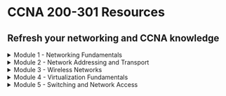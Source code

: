 # CCNA 200-301 Resources

## Refresh your networking and CCNA knowledge

<details><summary>Module 1 - Networking Fundamentals</summary>
<p>	

# Table of Contents <a name="INDEX"></a>

1. [The OSI Model](#OSI)
2. [Network Devices](#NET)
3. [Cisco Three-Tier Network Design Model](#THREE)
4. [Cisco Two-Tier Network Design Model](#TWO)
5. [Spine-Leaf Topology](#SPINE)
6. [WAN Topologies](#WAN)
7. [SOHO Topologies](#SOHO)
8. [On-Premises and Cloud Deployments](#ONPREM)
9. [Interfaces and Cabling](#INTS)
10. [Troubleshooting Interfaces and Cabling](#TROUBLE)
11. [Review Question and Answers](#REV1)

![](/images/network1.jpg)

## The OSI Model <a name="OSI"></a> ([Back to Index](#INDEX))

## Quick Summary

<ins>Layer 7 - The Application Layer</ins>

* Delivers appropriately formatted payloads to the correct instance of an application
* Includes protocols such as HTTP, SMTP and DNS
* Information is called __data__

<ins>Layer 6 - Presentation Layer</ins>

* Converts data into different formats
* Compression and encryption handled here
* Includes formats such as MP3, JPEG and GIF
* Information is called __data__

<ins>Layer 5 - Session Layer</ins>

* Establishes and maintains communications
* Includes protocols such as PAP and RPC
* Uses requests and responses
* Information is called __data__

<ins>Layer 4 - Transport Layer</ins>

* Applies flow control and error detection and sequencing
* Includes protocols such as TCP and UDP
* Information is called __segments__

<ins>Layer 3 - Network Layer</ins>

* Responsible for logical addressing and routing
* Includes devices such as routers and Layer 3 switches
* Includes protocols such as IPv4, IPv6, IPX, OSPF and EIGRP
* Information is called __packets__

<ins>Layer 2 - Data Link Layer</ins>

* Defines how devices communicate over a network
* Responsible for managing physical addressing and switching (MAC addresses)
* Includes devices such as switches and bridges
* Includes protocols such as Ethernet, Frame Relay, Token Ring, PPP and CDP
* Information is called __frames__

<ins>Layer 1 - Physical Layer</ins>

* Defines how bits are passed over a medium
* Can be passed electronically, mechanically, optically or by radio signals
* Media includes coaxial cable, twisted-pair copper cable and fiber-optic cable
* Includes the connectors used to connect the cables to the devices
* Devices include NICs, hubs and repeaters
* Forward bits to the next hop in the network
* Inlcudes protocols such as Ethernet, USB and ADSL
* Information is called __bits__

## Application Layer

The Application Layer determines whether adequate resources exist for communication. It manages communications between apps and then directs data to the correct program

This layer is also responsible for converting data into a format that is usable by apps and directing data to the proper app window. If multiple instances exist, the layer will ensure that data is delivered to the corect app instance

Protocols used by the Application Layer include:

Protocol | Description
------------ | -------------
HyperText Transfer Protocol (HTTP) | Transfer web pages over the internet
File Transfer Protocol (FTP) | Transfer files over a network
Trivial File Transfer Protocol (TFTP) | Transfer files over a network
Dynamic Host Configuration Protocol (DHCP) | Assign IP addressing information to clients
Domain Name System (DNS) | Translate host names to IPs
Simple Mail Transfer Protocol (SMTP) | Send email messages
Post Office Protocol (POP3) | Receive email messages
Telnet | Create terminal connection to remote devices
Secure Shell (SSH) | Create a secure remote terminal connection to networked device

## Presentation Layer

The Presentation Layer is responsible for converting and representing the payload in different formats - eg. data-based, character-based, image-based, audio-based, video-based and more

Compression and encryption are often handled by this layer

Some formats used by the Presentation Layer include:

* Graphics Interchange Format (GIF)
* Joint Photographic Experts Group (JPEG)
* Motion Picture Experts Group (MPEG)
* QuickTime

## Session Layer

The Session Layer is responsible for establishing, maintaining and terminating data communications between apps or devices

Sessions are made up of requests and responses. The Session Layer identifies the data as belonging to a particular session and ensures that the requests and responses are sent back and forth between the two parties

Protocols that operate at the Session Layer include:

Protocol | Description
------------ | -------------
Password Authentication Protocol (PAP) | Authentication protocol that uses a simple user and password pair
Remote Procedure Call (RPC) | Allows clients to initiate a process that is executed on a remote server

## Transport Layer

The Transport Layer is responsible for error-free delivery of information between devices. It is also repsonsible for flow control and sequencing. The information traversing the Transport Layer is called a __segment__

Protocols that operate at the Transport Layer include:

Protocol | Description
------------ | -------------
User Datagram Protocol (UDP) | Provides connectionless, unreliable data transfer between networked computers
Transmission Control Protocol (TCP) | Provides connection-oriented, reliable data transfer between networked computers

## Network Layer

The Network Layer is responsible for logical addressing and routing on a network. Logical addressing methods include those defined by IPv4 and IPv6. The information traversing the Network layer is called a __packet__

Examples of protocols that are used at this layer include:

Protocol | Description
------------ | -------------
IPv4 | Used to uniquely identify devices on a network
IPv6 | Used to uniquely identify devices on a network
Open Shortest Path First | Link State-Routing Protocol
Enhanced Interior Gateway Routing Protocol (EIGRP) | Cisco created hybrid routing protocol

## Data Link Layer

The Data Link layer defines how devices communicate over a network. It is responsible for managing physical addressing and switching on a network. Physical (MAC) addresses are handled here. Information traversing the Data Link layer is called a __frame__

Data Link layer devices include switches and bridges

Switching is handled at the Data Link layer because switches use physical addresses to forward packets to the correct port

Some portions of the 802.11 wireless standard function at the Data Link layer and some portions at the Physical Layer

Protocols that operate at the Data Link layer include:

* Ethernet
* Frame Relay
* Point-to-Point Protocol (PPP)
* Cisco Discovery Protocol (CDP)

## Physical Layer

The Physical Layer defines how bits are passed over a medium. They can be passed electronically, mechanically, optically or by radio signals

Media can include:

* Coaxial cable
* Twisted-pair copper cable
* Fiber-optic cable

Physical layer includes the connectors used to connect the cables to the devices that operate at this layer. This layer passes bits between the Data Link layer and physical devices on a network

Examples of devices that operate at this layer are:

* Network Interface Cards (NIC)
* Hubs
* Repeaters

The devices that operate at the Physical Layer receive and forward bits to other devices without making any path determination about the bits. The devices simply forward the bits to the next hop in the network

Protocols that operate at the Physical Layer include:

* Ethernet
* Universal Serial Bus (USB)
* Asynchronous Digital Subscriber Line (ADSL)

## Network Devices <a name="NET"></a> ([Back to Index](#INDEX))

## Hubs

Hubs are multiport physical repeaters that are used to connect end-user workstations. An incoming frame is rebroadcast out __all other ports__ except the port it came in on. They are inexpensive devices that do not create separate broadcast and collision domains

Hubs do not make any forwarding decisions based on MAC address or IP address

A collision domain is a network segment where collisions can occur when frames are sent among the devices on that network segment

If 4 computers are connected to a hub, all 4 share the same bandwidth. Each device can only use a portion of the total bandwidth. Collisions can occur when frames are sent simultaneously by multiple computers attached to the hub

Ethernet devices rely on __Carrier Sense Multiple Access with Collision Detection (CSMA/CD)__ to mitigate collisions

With CSMA/CD a transmitting device listens on the network segment before it attempts to send data. If no transmissions are there, it sends data and listens to determine whether a collision occured. If a collision is detected, each transmitting device waits a random period of time before attempting to retransmit

Collision detection can function only when the devices do not attempt to transmit and receive at the same time.

Hubs are restricted to half-duplex mode meaning they cannot transmit and receive at the same time

## Bridges

Bridges use the MAC address of data recipients to deliver frames. Bridges maintain a forwarding database in which the MAC addresses of the attached hosts are stored.

When a packet is received by a bridge, the sender's MAC address is recorded in the forwarding database. If the address is also stored in the forwarding database, the packet will be sent directly to the recipient. If the address is not in the database, the packet is broadcast out all ports excluding the port it arrived on

Each host receives the packet and uses the MAC address to determine if it is for them

When the intended recipient responds to the packet, the bridge sends the reply directly to the original sender.

Bridges can be used to increase the number of collision domains - each port on a bridge creates a separate collision domain. They do not create separate broadcast domains - all devices connected to a bridge will reside in the same broadcast domain

## Switches

Switches can be used to provide network connectivity to endpoint devices. They can operate at Layer 2 or Layer 3. Layer 2 switches function similiarly to bridges. Layer 3 switches add routing functionality

Switches use information in the __data packet__ headers to forward packets to the correct ports. This results in fewer collisions, improved traffic flow and faster performance

Switches break a large network into smaller networks. Switches perform __microsegmentation__ of collision domains - this creates a separate dedicated network segment for each port

Layer 2 switches use physical addresses known as MAC addresses. They are used to carry out their primary responsibility of switching frames. Switches store known MAC addresses in a special area of memory known as the __Content Addressable Memory (CAM)__ table. The CAM table associates MAC addresses with the physical interface through which those addresses can be reached

When a switch receives a frame, it adds the source MAC to the CAM table. The switch then checks the CAM table to see if the destination MAC address is listed. If it is, it directs the frame to the appropriate port. If not, it broadcasts the frame out all ports except the port it arrived on

If 4 computers are connected to a switch, each computer will reside in its own collision domain. All 4 computers can send data to the switch simultaneously

Because switches forward broadcasts, all devices connected to a Layer 2 switch will reside within a single broadcast domain. Layer 3 switches can use VLANs to separate the broadcast domains

## Routers

Routers are used to forward packets between computer networks. Routers create separate broadcast domains. Devices connected to a router reside in a separate broadcast domain. A broadcast that is sent on one network segment attached to the router will not be forwarded to any other network

Layer 3 switches share many features and capabilities with routers

Routers make path decisions based on logical addresses such as IP addresses. Routers store IP address information in a routing table. The routing table is stored in a special section of memory known as the __Ternary CAM (TCAM) table__. The TCAM table is used to provide wire speed access to data for queries. The TCAM table can provide a non-exact match for a particular query

Routers can implement multiple TCAM tables - commonly used to facilitate the implementation of access control list (ACL) rules, Quality of Service (QoS) rules, etc...

When a router receives a packet, it forwards the packet to the destination network based on information in a routing table. 

If a router receives a packet that is destined for a remote network that is not listed in the table and neither a static default router nor a gateway of last resort has been configured, the packet is dropped and an ICMP Unreachable Error is sent to the interface it was received on

## Servers

Many different types of network servers and various functions associated with them. Servers can either be a specific piece of hardware or a software program - typically set up to provide specific services to a group of other computers on a network

Servers provide a centralized way to control, manage and distribute a variety of technologies - simple data files, applications, security policies, network addresses

Some examples of services include:

Server | Description
------------ | -------------
File Servers | Can configure a file server to allow users to access shared files/folders, used as a central storage location
Domain Servers | Manages resources that are available on the domain, used to configure access and security policies for users
Print Servers | Provides access to a limited number of printers to many computer users rather than a local printer for each PC
DHCP Servers | Automatically provide IP addresses to client computers, clients can connect to the server and automatically get an IP
Web Servers | Allows customers to access your company website, typically contain content that is viewable in a browser
Proxy Servers | Intermediary between browser and internet. When computers connect to the internet, the computer first connects to the proxy server. The proxy performs one of the following actions - forwards traffic, blocks traffic, returns cached webpage

## Endpoints

Endpoints are also known as hosts. Individual computing devices that access the services available on the network - could be a PC, PDA, laptop, thin client or terminal

Endpoints act as the user interface at which the user can access the data or other devices available on a network

## Next-Generation Firewalls and IPS Devices

Firewalls are devices that filter packets inbound from untrusted networks. Typically a firewall filters packets without analysis

Cisco Adaptive Security Appliances (ASAs) are next-generation, multifunction appliances that can provide firewall, virtual private network (VPN), intrusion prevention, and content security services

An IPS is a device that detects and can automatically mitigate network intrusion attempts - can determine whether a given packet might be malicious and can take various actions

## WAPs

WAPs are devices that enable wireless clients to connect to a wireless LAN (WLAN) - using radio frequency (RF) communication

WAPs are available in single-band or dual-band form. WAPs that are designed for modern versions of the IEEE 802.11 standard are typically dual-band WAPs

One band operates at 2.4GHz frequency while the other operates at 5GHz frequency

## Controllers

Controllers manage other network devices - including Cisco DNA Controller and wireless LAN controllers (WLCs)

Cisco DNA is a software-centric network architecture that uses a combination of Application Programming Interfaces (APIs) and a graphical user interface (GUI) to simplify network operations

Cisco DNA Controller is the central component of a Cisco Software-Defined Access (SDA) network - Cisco SDA is a Cisco developed means of building local area networks (LANs) by using policies and automation

Whereas autonomous WLANs required that each AP handle both traffic and management functions, Cisco Unified Wireless Networks use WLCs to centralize security configurations among APs and to provide mobility services at both Layer 2 and Layer 3

WLCs provide user authentication, RF management, security and policy enforcement and QoS to lightweight APs (LAPs). A LAP requires a WLC to function

If WLC becomes unavailable, the LAP will reboot and drop all client association until the WLC becomes available or until another WLC is found on the network

A LAP communicates over Lightweight Access Point Protocol (LWAPP) to establish two tunnels to its associated WLC - one tunnel for data and one tunnel for control traffic. Traffic sent through data tunnel is not encrypted. Traffic sent through control tunnel is encrypted

## Cisco Three-Tier Network Design Model  <a name="THREE"></a> ([Back to Index](#INDEX))

## The Core Layer

The Core Layer provides the fastest switching path in the network. It is commonly referred to as the network backbone and is primarily associated with low latency and high reliability

## The Distribution Layer

The Distribution Layer provides router filtering and interVLAN routing. Management ACLs and IPS filtering is typically implemented at distribution layer. The Distribution layer also serves as an aggregration point for access layer network links

Because the Distribution layer is the intermediary between the Access layer and Core layer, it is an ideal place to enforce security policies and perform tasks that involved packet manipulation. Summarization and next-hope redundancy are performed at this layer

## The Access Layer

The Access layer provides Network Admission Control (NAC) - NAC is a Cisco feature that prevents hosts from accessing the network if they do not comply with organizational requirements

NAC Profiler automates NAC by automatically discovering and inventorying devices attached to the LAN

This layer serves as a media termination point for servers and endpoints. The Access layer is an ideal place to perform user authentication and port security

The Access layer typically consists of OSI Layer 2 switches only - when packets must be routed, it is first sent to a L3 device in the distribution layer. Some designs employ L3 switches in the access layer which moves the demarcation between L2 and L3 switching to the access layer

## Cisco Two-Tier Network Design Model <a name="TWO"></a> ([Back to Index](#INDEX))

This model is sometimes referred to as the Collapsed-Core Network Design Model. The functionality of the core layer is collapsed into the distribution layer. The functionality of the core layer is provided by the distribution layer and a distinct core layer does not exist

The Distribution layer infrastructure must be sufficient to meet the design requirements

## Spine-Leaf Topology <a name="SPINE"></a> ([Back to Index](#INDEX))

Spine-Leaf topologies are generally seen in data centers more than organizations. Spine-Leaf topologies are two-tier, partial-mesh network architectures

Every lower-tier leaf switch connects to every top-tier spine switch. Leafs and spines are not connected to one another

Spine switches connect to the network backbone. If link oversubscription occurs, a new spine switch can be added and connections to every leaf switch can be established. Leaf switches connect to nodes such as servers. When port capacity becomes a problem with addition of new servers, a new leaf can be added and connections to every spine switch can be established

Because spines have connections to every leaf, the scalability of the fabric is limited by the number of ports on the spine node and not by the number of ports on the leaf node

Redundant connections between a spine and leaf pair are unnecessary because the nature of the topology ensures that each leaf has multiple connections to the network fabric - each spine requires only a single connection to each leaf node

Spine and leaf nodes create a scalable network fabric that is optimized for east-west data transfer - typically traffic between an application server and its supporting data services (databases, file servers)

Spine-leaf enables nonlocal traffic to pass from any ingress leaf interface to any egress leaf interface through a single, dynamically selected spine node

Because every traffic flow must pass through no more than two network hops, throughput and latency become much more even and predictable

## WAN Topologies <a name="WAN"></a> ([Back to Index](#INDEX))

A WAN (Wide-Area Network) is a network that covers a large geographical area. A WAN is spread across multiple cities or countries for example the Internet

Geographically dispersed LANs are typically connected together by a WAN. WAN connectivity is generally supplied by a service provider. Customers can connect LANs by tunneling traffic securely over the WAN, often via a site-to-site VPN. ISPs routers and switches are invisible to the customer LAN

Older WAN technologies include T1 and T3 leased lines which provide point-to-point connectivity. Frame Relay and Asynchronous Transfer Mode (ATM) provide point-to-multipoint connectivity

Newer WAN technologies include Multiprotocol Label Switching (MPLS) and Metro Ethernet

## SOHO Topologies <a name="SOHO"></a> ([Back to Index](#INDEX))

SOHO stands for Small Office/Home Office which is a small LAN or WLAN with one or more computers.

LAN or WLAN is connected to a service provider network typically over satellite, Digital Subscriber Line (DSL), cable and fiber to the Internet. Satellite and DSL are older/slower technologies. Cable and fiber are faster technologies

## On-Premises and Cloud Deployment <a name="ONPREM"></a> ([Back to Index](#INDEX))

On-premise deployments involved purchasing, configuring and maintaining the deployment at the local level. The organization has full control over the network but it does increase the costs

Cloud deployments are owned/maintained by cloud hosting providers. The provider has control over both hardware and software. Some of the noted benefits are:

* It has a lower upfront cost
* No hiring or training is required

There are also downsides which include:

* Requires monthly usage fee
* Less likely to offer an organization more customization and control

Cloud deployments have decreased operational costs but can increase risks. When the internet service is interrupted, access to resources is also interrupted and confidential data might be stored on a third-party server

The National Institute of Standards and Technology (NIST) defines three service models:

1. Software as a Service (SaaS)
2. Platform as a Service (PaaS)
3. Infrastructure as a Service (IaaS)

### Software as a Service (SaaS)

SaaS enables a consumer to access applications that are running in cloud infrastructure - it does not enable the consumer to manage the cloud infrastructure or configure the provided apps

SaaS exposes the least amount of consumer's network to the cloud and the least likely to require changes to the consumer's network design. A company uses SaaS when it licenses a service provider's office suite and email service and delivers it to end users through a browser

SaaS providers use an Internet-enabled licensing function, a streaming service, or a web app to provide users with software that could otherwise be used locally

Web-based email clients are examples of Saas including:

* Microsoft Office 365
* Google Drive
* iCloud

### Platform as a Service (PaaS)

PaaS provides a consumer with a bit more freedom than SaaS - it enables the consumer to install and possibly configured provider-supported apps in the cloud infrastructure

Companies that use a provider's deployment tools or API to deploy specific cloud-based applications or services is using PaaS. An organization could use a third party's MySQL database and Apache services to build a cloud-based customer relationship management platform (CRM)

### Infrastructure as a Service (IaaS)

IaaS provides the greatest degree of freedom by enabling a consumer to provision processing, memory, storage, and network resources within the cloud infrastructure. It also enables a consumer to install OSs and applications but cloud infrastructure remains under the control of the service provider

Companies use IaaS when it hires a service provider to deliver cloud-based processing and storage that houses multiple physical or virtual hosts that can be configured in a variety of ways

Suppose a company wants to establish a web server farm by configuring multiple Linux Apache MySQL PHP (LAMP) servers. The company could save hardware costs by virtualizing the farm and using a provider's cloud service to deliver the physical infrastructure and bandwidth for the virtual farm

Control over the operating system, software and server configuration would remain the responsibility of the organization but control of the physical infrastructure and bandwidth would be the responsibility of the service provider

Another example of IaaS is using a third party's infrastructure to host corporate DNS and DHCP servers

## Interfaces and Cabling <a name="INTS"></a> ([Back to Index](#INDEX))

Cisco routers support a variety of physical interfaces. Cisco offers fixed-configuration routers and modular routers. Fixed-configuration routers have limited number of integrated interfaces and do not support additional interfaces - makes them suite for SOHO implementations. Modular routers generally come with a small number of integrated LAN interfaces but offer expansion slots

### Copper Cables

Copper wires are used to transmit data as electrical signals. Ethernet, Token Ring, Copper Distributed Data Interface (CDDI) networks all use copper cabling to transmit data

Most modern Ethernet networks use copper unshielded twisted-pair (UTP) cables. These cables are inexpensive, easy to install and support speeds of up to 1Gbps but should be no more than 100 meters in length. UTP cables are segregated into different category ratings

Minimum rating of Cat3 is required to achieve a data transmission of up to 10Mbps - also known as 10BaseT Ethernet

Minimum rating of Cat5 is required to achieve data of 100Mbps - known as Fast Ethernet or 10BaseTX Ethernet or 1Gbps which is known as Gigabit Ethernet or 1000BaseT Ethernet

Coaxial cables support longer segment runs than UTP cables but most modern networks no longer use coaxial cables

### Connecting UTP with RJ-45

UTP cables contain 4 pairs of colour-coded wires:

1. white/green and green
2. white/blue and blue
3. white/orange and orange
4. white/brown and brown

The 8 wires must be crimped into the 8 pins within an RJ-45 connector. The pins in the RJ-45 connector are arranged in order from left to right

In a typical Ethernet or Fast Ethernet cabling scheme, the wires that are connected to Pins 1 & 2 transmit data and the wires connected to Pins 3 & 6 receive data

Gigabit Ethernet transmits and receives data on all 4 pairs of wires

There are 2 different Telecommunications Industry Association (TIA) wire termination standards for an RJ-45 connector - T568A & T568B

The T568A standard is compatible with Integrated Services Digital Network (ISDN) cabling standards

The T568B standard is compatible with a standard established by AT&T

Wires used for transmit and receive in one standard are inverse in the other

The T568A Standard:

* uses the white/green and green wires for Pins 1 & 2
* uses the white/orange and orange wires for Pins 3 & 6

The T568B Standard:

* uses white/orange and orange wires for Pins 1 & 2
* uses white/green and green wires for Pins 3 & 6

The white/blue and blue and white/brown and brown wires are typically connected to the same pin regardless of standard

### Understanding Straight-Through and Crossover Cables

There are times when you should use T568A on one side and T568B on the other side. A crossover cable uses a different standard at each end - used to connect two workstations, two switches, two routers over the same cable or any of the same two devices

Dissimiliar Ethernet devices such as router and switch, switch and workstation must be connected with a straight-through Ethernet cable - uses the same pinout standard at each end

If two dissimiliar devices are connected with a straight-through, the transmit pair on one end is connected to the receive pair on the other. If two similiar devices are connected with a straight-through, the transmit pins on one end are connected to the transmit pins on the other which means no communication

Because Gigabit Ethernet uses all 8 wires of a UTP cable, the crossover pinout for a cable that is to be used over a Gigabit connection is slightly more complex than an inverse T568-standard

In addition to inverting the transmit/receive wires, the white/blue and blue wires on one end should be inverse to the white/brown and brown wires on the other end

### Serial Cables

Serial cables are also copper cables but are not commonly used anymore. Most service provider equipment has transitioned to Ethernet and fibre-optic cables

Cisco devices support five types of serial cables. Most commonly used serial cable is a 25-pin EIA/TIA-232 cable with a DB-25 conenctor at the end.

One end of a serial cable is the Data Communications Equipment (DCE) end and the other is the Data Terminal Equipment (DTE) end. The DCE end provides clocking to the DTE end - if clock rate is not configured on the DTE end, physical connectivity cannot be established

### Fibre-Optic Cables

Fibre-optic cables transmit data as pulses of light. These cables are not susceptible to radio frequency interference (RFI) or electromagnetic interference (EMI)

Implementing fibre-optic cables can be useful in buildings that contain sources of electrical or magnetic interferences. Fibre-optic cables are also useful for connecting buildings that are electrically compatible

Fibre-optic supports greater bandwidth and longer segment distances - commonly used for network backbones and high-speed data transfer. They can be used to create Fibre Distributed Data Interface (FDDI) LANs - 100Mbps dual-ring LANs

Cisco devices do not require fibre-optic cable connections to communicate with each other

Fibre-optic cost a lot more than copper UTP, shielded twisted-pair (STP) or coaxial cables

### Fibre-Optic Cable Types

There are two main types of Fibre-Optic cables:

1. Multimode Fibre (MMF)
2. Single-Mode Fibre (SMF)

<ins>__MultiMode Fibre__</ins>

MMF can use a 62.5 micron core and wavelength of 850 nanometers. They are typically used for distances less than 2km

When light is transmitted through a fibre-optic cable, light is only propogated by the fibre core at certain angles or modes. The light transmitted into the core of an MMF cable is typically in the 850-nm or 1300-nm frequency range

Because MMF has a relatively large core that permits many different angles of light, the signal becomes dispersed over great distances - this dispersion effectively limits the usable distance of MMF to 2km

MMF is typically used in campus designs that require at least 1Gbps of bandwidth and network runs that are less than 2km

<ins>__Single-Mode Fibre__</ins>

SMF typically uses a 9-micron core. Light transmitted into the core is typically in the 1310nm or 1350nm frequency range

Because SMF has a small core that permits very few angles of light, the signal does not become very dispersed over great distances - enables network runs of 80km or more

Typically used in campus designs that require at least 10Gbps of bandwidth and network runs that are greater than 2km

### Fibre-Optic Cable Connections

Older cables use ST and SC connectors. Older ST connector is round, spring-loaded connector. SC connector is square-shaped that snaps into its receptacle. SC is available in both single and duplex variables

Newer fibre-optic cables can also use LC or MT-RJ connectors

LC connectors are small form factor connectors that are available in both single and duplex varieties. They snap into their receptacle and are half the size of SC connectors

MT-RJ connectors look like miniature RJ-45 Ethernet copper connectors. They provide duplex interface in a single connector

### PoE

PoE provides in-line power for connected IP phones and WAPs over the same cable that varries voice and data traffic. PoE eases VoIP and WLAN implementations because you are not limited to installing devices next to existing power sources - as long as there is a network jack, the device can draw power from the network cable

A Cisco Catalyst switch can provide power to both Cisco and non-Cisco devices that support either IEEE 802.3af standard, the IEEE 802.3at standard or the Cisco prestandard method

For a Catalyst switch to succesfully provide power, both the switch and device must support the same PoE method. After a common PoE method is determined, CDP messages are sent between Catalyst switches and Cisco devices can further refine the amount of allocated power

802.3af standard divides power requirements into the following classes:

* Class 0: 0.44 - 12.94W
* Class 1: 0.44 - 3.83W
* Class 2: 3.84 - 6.49W
* Class 3: 6.49 - 12.95W

Class 0 is the default PoE level - devices classified as such will draw as much power as they need

The 802.3at PoE Plus standard adds a fourth class, Class 4, which is used for high-power PoE devices - class 4 provides 12.95W to 25.50W of power

Cisco Catalyst switches monitor and police PoE ports. If a device attempts to draw more power than a port is configured to provide, a syslog message is issued and port shutdown and enters the error-disabled state

## Troubleshooting Interfaces and Cabling <a name="TROUBLE"></a> ([Back to Index](#INDEX))

### Excessive Noise

Excessive Noise is a problem that can cause tranmissions errors. Noise errors are caused by a physical media problem. A damaged cable or wrong cable type could cause excessive noise errors to occur

Excessive noise errors are detectable by viewing output from the __show interfaces__ command - a high number of Cyclic Redundancy Check (CRC) errors along with a low number of collisions can indicate noise issues

NOTE: INSERT IMAGES

### Collisions

Too many collisions can cause network congestion due to packets being retransmitted as a result of the collisions

Malfunctioning NICs in hosts can cause jabber on the network which causes collisions. Too many devices on one network can also cause collisions and duplex mismatch errors between devices can cause collisions

Resolving collision errors may involve:

* Replacing NICs in client computers
* Creating additional network segments
* Reconfigurating duplex settings

Number of collisions that occur on an interface can be viewed using the __show interfaces__ command - high number of collisions could indicate transmission problems on the network

NOTE: INSERT IMAGES

### Late Collisions

A late collision is a collision that occurs after the 512th bit (64th byte) of a frame that has been transmitted. The amount of time it takes to sends the first 512 bits of a frame is dependent on the network technology:

* 51.2 microseconds to send 512 bits over a 10-Mbps Ethernet segment
* 5.12 microseconds to send 512 bits over a 100-Mbps Ethernet segment

Late collisions can occur as a result of:

* Duplex mismatch errors
* Network segment that extends farther than the cable length supports

Number of late collisions that occur on an interface can be viewed via __show interfaces__ command - show under the late collisions counter

NOTE: INSERT IMAGES

### Duplex Mismatch

Duplex mismatch errors can cause a number of problems:

* Intermittent connectivity
* Performance problems
* High number of collisions
* Late collisions

Duplex mismatch occurs when the ends of a network link are configured with different duplex settings - both ends need to be configured with the same duplex setting

One symptom of mismatch is the half-duplex side will report late collisions. The full duplex side will report runts, frame check sequences (FCS) and alignment errors

Duplex mismatches can sometimes be difficult to diagnose. If you suspect that a duplex mismatch error is causing network problems, use the __status__ parameter of the __show interfaces__ command - this verifies the duplex settings for all interfaces on a device

NOTE: INSERT IMAGES

The __a-__ indicates autonegotiation. Autonegotiation is a method of electrical signaling between interfaces to enable the automatic configuration of speed and duplex settings on an interface

If one side of the link is statically configured, the autonegotiation-enabled side will attempt to operate at the fastest speed supported - the speed field for autonegotiated port will display auto

Setting autonegotiation on only one side of a link can cause configuration problems on the link - it is not possible to statically configured the duplex settings of a port unless the port speed is statically configured first

### Speed Mismatch

Speed mismatch errors can prevent an interface from sending and receiving traffic. A speed mismatch occurs when one end of a network link is configured to use a different speed than the other end - the link between the two would not be able to be established and remain in a down state

You can explicitly configure the speed setting on an interface or autonegotiate it - you are allowed to have one end autonegotiate and one statically configured

In the case where one is static and one is autonegotiated, the autonegotiating port can identify the other port link's speed by the eletrical signal sent by the port

Prevent a speed mismatch from occuring by ensuring that at least one end of a link is configured to autonegotiate the speed settings

NOTE: INSERT IMAGES

### Understanding the OSI Model to Troubleshoot Networks

There are 3 main techniques for troubleshooting using the OSI Model:

1. Bottom Up 
2. Top Down
3. Divide and Conquer

### Bottom Up Troubleshooting Technique

The Bottom Up Technique starts at the Physical layer of the OSI model and works through each layer upward. Typically start troubleshooting by checking the cable is plugged in correctly then check and verify the network card, then IP address, etc...

### Top Dowm Troubleshooting Technique

The Top Down Technique starts at the Application layer of the OSI model and works through each layer downward. Typically start troubleshooting by examining or restarting the network apps

### Divide and Conquer Technique

The Divide and Conquer Technique starts at the Network layer and works either up or down the model depending on the outcome of different tests

NOTE: INSERT IMAGES

### Troubleshooting Physical Layer Connectivity

To troubleshoot the Physical layer, begin by verifying that physical connectivity exists between the router and ISP. There are several ways to verify physical connectivity:

* First, simply examine the cable
* Second, connect to the router and issue the __show interfaces__ command

When issued without parameters, the __show interfaces__ command displays information about each of the interfaces. An interface status of up indicates that the physical interface is working properly. An interface status of down indicates the presence of a Layer 1 issue

Examples of Layer 1 issues include:

* A faulty interface
* A broken cable
* An incorrect cable

You should use a crossover cable to connect the Ethernet interfaces of two similiar devices
You should use a straight through cable to connect two dissimiliar devices

If the interface is in the administrative down state, issue the __no shut__ command

The __show interfaces__ command provides stats that can help diagnose other Layer 1 problems. Many CRC errors on an interface could be indicative of a bad cable. A high number of input/output queue drops could indicate that the router hardware is unable to efficiently process the volume of traffic being sent to the router

Some Cisco configuration mistakes can create Physical layer problems. The DCE end of a serial connection provides clocking information to the DTE end. If the correct clock rate is not set on the DTE interface, physical connectivity cannot be established. You can use the __show controllers serial__ command to determine which end

Ethernet interfaces require that the duplex configuration matches on each end of the link - either full-duplex or half-duplex. Full Duplex means data is being sent from one pair of wires and received by using a different pair of wires which prevents collisions from occuring and enables both ends of a link to transmit and receive information simultaneously

Most modern devices automatically negotiate the duplex settings for Ethernet, FastEthernet and GigabitEthernet interfaces. Duplex mismatches can still occur if the duplex command is manually configured with different nodes on each end. If a high number of collisions are displayed in the output of the __show interfaces__ command, a duplex mismatch could be it

The speed of an interface is also automatically negotiated on modern devices - a Full Duplex Gig interface that is connected to a Full Duplex Fast interface will negotiate a speed of 100Mbps. If the speed command is issued on each side of the link and the speeds do not match, no link is established

A Fast interface that is manually configured to a speed of 100Mbps will not link with a Gig interface that is manually configured to a speed of 1000Mbps

Cisco recommends manually configuring speed and duplex settings on links to devices that are not likely to change or be moved. For most devices automatic negotiation of speed and duplex should be allowed to occur

### Troubleshooting Data Link Layer Connectivity

The __show interfaces__ command is also good for verifying the Data Link Layer components. A Layer 2 protocol is required to transmit information from one interface to another. Protocols that operate at the Data Link layer include:

* Ethernet
* PPP
* High-Level Data Link Control
* Frame Relay


The Line Protocol which is the Data Link layer protocol is in the up state. The Layer 2 protocol must match on each end of a link for connectivity to be established

An interface status of up combined with a line protocol status of down indicates the presence of a Layer 2 problem

Some examples of Data Link layer problems include:

* Mismatched encapsulation between linked serial interfaces
* Clocking errors
* Lack of keepalive messages

Verify the Layer 2 encapsulation method by examining the __show interfaces__ command. By default, a Cisco serial interface is configured to use HDLC encapsulation

The __show interfaces__ command is useful for verifying maximum transmission unit (MTU) configured on an interface. The MTU is the largest frame a device can transmit - sometimes also used to describe the largest packet that a router can forward

The default MTU for an Ethernet frame is 1500 bytes. Because an IP packet has a 20 byte header, the largest IP payload that can be carried in an Ethernet frame is 1480 bytes

If a frame exceeds the MTU of a link, the frame will be fragmented if possible or discarded if the DO-NOT-FRAGMENT bit is set

### Troubleshooting Network Layer Connectivity

Troubleshooting Layer 3 is the most involved task in troubleshooting router connectivity. Network Layer troubleshooting requires the verification of correct IPv4 and IPv6 network addressing - must understand IPv4 and VLSM and IPv6 addressing

Network Layer troubleshooting might involve the examination of routing tables and routing protocol configurations or default gateway configurations

## Review Questions <a name="REV1"></a> ([Back to Index](#INDEX))

<ins>Review Question 1</ins>

How do spines and leafs connect in a spine-leaf topology?

1. Each leaf must connect to every spine
2. Each leaf must connect to at least two spines
3. Each spine must connect to every other spine
4. Each leaf must connect to every other leaf

<details><summary>Review Question 1 Answer</summary>
<p>
	
The answer is __1__

Explanation:

In a spine-leaf topology, each leaf must connect to every spine. In addition, each spine must connect toe very leaf. A spine-leaf topology is a two-tier network architecture in which every lower-tier leaf switch connects to every top-tier spine switch. However, leafs and spines are not connected to each other

</p>
</details>

<ins>Review Question 2</ins>

Which of the following cloud computing service models provides the least management control to the consumer?

1. IaaS
2. PaaS
3. SaaS

<details><summary>Review Question 2 Answer</summary>
<p>
	
The answer is __3__

Explanation:

SaaS is the cloud computing service model that provides the least management control to the consumer. It enables a consumer to access applications that are running in the cloud infrastructure but does not enable the consumer to manage the cloud infrastructure or configure the provided applications
	
</p>
</details>

<ins>Review Question 3</ins>

An interface has a status of up combined with a line protocol status of down. At which of the following layers does the problem most likely exist?

1. at the Physical Layer
2. at the Data Link Layer
3. at the Network Layer
4. at the Transport Layer


<details><summary>Review Question 1 Answer</summary>
<p>
	
The answer is __2__

Explanation:

An interface status of up combined with a line protocol of down most likely indicates the presence of a L2 problem. Examples of L2 problems include mismatched, encapsulation between serial links, clocking errors, lack of keepalive messages. 
	
</p>
</details>

</p>
</details>

<details><summary>Module 2 - Network Addressing and Transport</summary>
<p>	

## NOTE: This module skips over some subnetting information as it is assumed you know it by now. If you need a refresher, please click [here](https://www.google.com)

# Table of Contents <a name="INDEX2"></a>

1. [Summary](#SUMMARY)
2. [Layer 2 Addressing](#L2ADD)
3. [Layer 3 Addressing](#L3ADD)
4. [Differences Between IPv4 and IPv6](#DIFF46)
5. [Differences Between IPv4 and IPv6 Headers](#DIFFHEADERS)
6. [IPv6 Address Composition](#IPV6COMP)
7. [IPv6 Prefixes](#IPV6PREFIX)
8. [IPv6 Address Types](#IPV6TYPES)
9. [Global Unicast Addresses and Route Aggregration](#GLOBUNI)
10. [EUI-64 Interface IDs](#EUI64ID)
11. [Stateful and Stateless Address Configuration](#STATEADD)
12. [Using IPv6 in an IPv4 World](#IPV4WORLD)
13. [Verifying Layer 3 Addressing](#VERL3)
14. [Layer 4 Addressing](#L4ADDRESSING)
15. [Review Questions](#REV2)

![](/images/network2.jpg)

## Summary <a name="SUMMARY"></a> ([Back to Index](#INDEX2))

Addresses are used to send messages between communicating devices at Layer 2, Layer 3 and Layer 4 of the OSI model. Communication on Ethernet networks use 48-bit MAC addresses at Layer 2. MAC addresses are assigned by manufacturer and cannot typically be changed.

IPv4 and IPv6 are predominantly used on Ethernet networks at Layer 3. IPv4 addresses have 32 bits and IPv6 addresses have 128 bits

UDP and TCP port numbers are used to determine services at Layer 4. UDP is a connectionless protocol while TCP is a connection-oriented protocol

## Layer 2 Addressing <a name="L2ADD"></a> ([Back to Index](#INDEX2))

Layer 2 addresses are created and assigned to devices when the device is manufactured. They have a combination of a manufacturing code assigned by the IEEE and a unique code to each unit.

The addresses are encoded in the hardware of each device commonly referred to as Burned In Addresses (BIA) and cannot be changed. Many devices allow the user to configure an alternate address in addition to the BIA. The Layer 2 address is part of each physical device

### Ethernet Overview

When two devices send data simultaneously, a collision occur - both devices wait a random amount of time before attempting to resend,  When many devices are connected to one or more hubs to form a large collision domain, collisions are more likely to occur. Switches divide collision domains so collisions are less likely to occur

Full-duplex Ethernet networks do not use any method to control media access - devices configured for full-duplex operation can simultaneously send and receive data. Because Full-duplex devices can send data as soon as they are ready, CSMA/CD is not required

Switches are capable of full or half duplex operations while hubs can only operate in half duplex mode

### Ethernet Frames

An Ethernet Frame typically consists of seven fields in the following order:

1. A 7-byte preamble field
2. A 1-byte start-of-frame (SOF) field
3. A 6-byte destination address field
4. A 6-byte source address field
5. A 2-byte type field
6. A data field in the range from 46 through 1500 bytes
7. A 4-byte Frame Check Sequence (FCS) field

The first 5 fields are known as the __Ethernet Header__

* The __Preamble__ field is used to notify receiving hosts that a frame is being sent
* The __SOF__ field is used for synchronization with other hosts on the LAN
* The __Destination Address__ field contains the MAC address of the host which the data is intended for
* The __Source Address__ field contains the MAC address of the host sending the data

The major difference between an Ethernet header and an 802.3 header is the 2-byte field that ends each header. An Ethernet header contains a 2-byte length field that stores the number of bytes that are contained in the frame's data field. An 802.3 header uses a type field to indicate the protocol that is intended to receive the frame's data after processing

In both Ethernet and 802.3 frame formats, a __payload__ field of a size in the range from 46 to 1500 bytes follow the header. An 802.3 frame stores both an 802.2 header and its payload in that field. An Ethernet frame contains only the payload in the equivalent field

Both 802.3 and Ethernet frames end with an FCS field. The FCS field is a 4-byte cyclic redundancy check (CRC) that is intended to enable a frame's receiver to determine whether the frame has been corrupted in transit - the FCS is calculated based on the value of every other field in the frame

### MAC Addresses

MAC addresses are written in hexadecimal format. A MAC address is composed of six 8-bit octets or bytes for a total of 48 bits of data in the entire address.

The most significant bytes are at the beginning and are transmitted first. Bytes decrease in significance as you move through the address to the least significant octet at the end.

The first three octets represent the Organizationally Unique Identifier (OUI) which is assigned by the IEEE to identify the manufacturer. The last three octets represent the unique NIC-specific identifier assigned to the device

The significance of each octet follows the same rule of the overall address - most significant bit on the left, least significant bit on the right. When transmitted, a bit differs from a byte in that the least significant bit of a byte is transmitted first

The two least significant bits of the most significant byte of a MAC address are used as indicator flags. The least significant bit of the most significant byte is where a MAC address is designated as __unicast__ or __multicast__ - 0 means unicast and 1 means multicast

The second least significant bit is used to designate whether the MAC address is globally administered by IEEE and carries an OUI or is locally administered - O means OUI and 1 means Locally Administered

## Layer 3 Addressing <a name="L3ADD"></a> ([Back to Index](#INDEX2))

Layer 3 addresses are assigned to devices that use IP to exchange data on a network. IP is a route protocol

Routed protocols define the way information is packaged and sent from one network to another. They do not determine the path from source to destination - that is handled by routing protocols. Routed protocols simply address the packet of information and allow the routing protocols to determine the path

The purpose of Layer 3 addresses is to pinpoint the location of a device in the network. Layer 3 addresses assigned by network administrators to a particular device. Addresses can be reused when a device is upgraded or removed

There are two categories of IP addresses:

* Public
* Private

Public IPs are globally unique addresses that are assigned by IANA to large companies and ISPs. Private IPs are locally unique addresses that are not routable over public networks but are used in internal networks

### IPv4 Overview

IPv4 supports:

* Unicast
* Multicast
* Broadcast

A basic IPv4 header without options is 20 octets - 20 bytes or 160 bits. The header contains the following:

* Version - 4 bit field specifying IP version (v6 or v4)
* IP Header Length (IHL) - 4 bit field specifying number of 32-bit sections (words) in the header
* Type of Service - 9 bit field indicating the importance of a packet by specifying the quality of service desired
* Total Length - 16 bit field indicating number of bytes/octets in entire IP packet
* Identification - 16 bit field identifying the current packet and used to reassemble packet fragments
* Flags - 3 bit field used to control fragmentation
* Fragment Offset - 13 bit field indicating the position of data in a fragmented paccket so reassembled correctly
* Time To Live (TTL) - 8 bit field acting as countdown timer and discarded when it reaches zero
* Protocol - 8 bit field specifying upper-layer protocol that should process the packet after IP processing
* Header Checksum - 16 bit field used to verify the integrity of the IP header
* Source Address - 32 bit field specifying source IP
* Destination Address - 32 bit field specifying destination IP
* Options - variable length field that specifies other assorted IP options such as security and source routing parameters

Data is part of the IP packet but not part of the header

Because an IP is a 32 bit number, the range of possible values is limited to 2^32 unique addresses - some IP ranges are set aside for specific purposes

<ins>Loopback Addresses</ins>

All addresses in the 127.0.0.0/8 network are reserved for testing purposes

<ins>Private IP Addresses</ins>

10.0.0.0/8, 172.16.0.0/12 and 192.168.0.0/16 are not routable across the Internet but NAT can be used to translate private IPs to public IPs

<ins>Automatic Private IP Addresses (APIPA)</ins>

169.254.0.0/16 addresses are __link-local__ private addresses randomly generated when client cannot obtain IP via DHCP

<ins>Multicast Addresses</ins>

224.0.0.0/4 addresses are used to send a single stream of data to multiple devices
224.0.0.1 multicast address is the all hosts address (sends multicast to all hosts on a subnet)

<ins>Global Broadcast Address</ins>

255.255.255.255 is used to send data to every computer on a network or subnet

### Classful Networks

Classes A, B and C are available for commercial use
Class D addresses are used for multicast traffic
Class E addresses are reserved for experimental purposes only

IP addresses consist of two parts:

* Network portion
* Host portion

1. Class A - start with 0, first octet ranges from 1 through 127
2. Class B - start with 10, first octet ranges from 128 through 191
3. Class C - start with 110, first octet ranges from 192 through 223
4. Class D - start with 1110, first octet ranges from 224 through 239
5. Class E - start with 1111, first octet ranges from 240 through 255

The following are valid IP addresses in each of the classes available for commercial use as defined by RFC 1918:

* Class A 10.0.0.0 through 10.255.255.255
* Class B 172.16.0.0 through 172.31.255.255
* Class C 192.168.0.0 through 192.168.255.255

### Subnetting

Subnetting is a technique used to divide a network into smaller subnets. All devices on a network that belong to a given subnet have a common number in the network portion and a unique host.

The following list displays the most commonly used subnet mask conversions

* /8 = 255.0.0.0
* /16 = 255.255.0.0
* /17 = 255.255.128.0
* /18 = 255.255.192.0
* /19 = 255.255.224.0
* /20 = 255.255.240.0
* /21 = 255.255.248.0
* /22 = 255.255.252.0
* /23 = 255.255.254.0
* /24 = 255.255.255.0
* /25 = 255.255.255.128
* /26 = 255.255.255.192
* /27 = 255.255.255.224
* /28 = 255.255.255.240
* /29 = 255.255.255.248
* /30 = 255.255.255.252

Subnetting and route summarization can work together so that a network can efficiently use registered IP addresses and so that the routers are able to minimize routing table information and routing update traffic

Route summarization enables a router to advertise multiple contiguous subnets as a single larger subnet. Summarization combines several smaller subnets into one large subnet

Route summarization is most efficient when subnets can be summarized within a single subnet boundary and are contiguous - all of the subnets are consecutive

For example, if a router is connected to:

* 123.45.67.64/30
* 123.45.67.68/30
* 123.45.67.72/30
* 123.45.67.76/30

This can be summarized as a contiguous network and advertised as the 123.45.67.64/28 subnet

### Automatic IP Address Configuration

IPv4 addresses and subnet masks can be:

* Manually configured
* Automatically assigned by a DHCP server
* Automatically assigned to a host by itself

Very small networks can be easily managed by an administrator who manually allocates IP addresses to devices as needed but DHCP configuration makes more sense for networks in which manual assignment could produce significant admin overhead

## Differences Between IPv4 and IPv6 <a name="DIFF46"></a> ([Back to Index](#INDEX2))

IPv6 offers several improvements over IPv4:

* Simplified header
* Native IP Security protocol support 
* Improved route aggregration

IPv6 offers all of the following features:

* Uses a 128 bit address space (more unique addresses for future expansion)
* Automatically configures addresses usign ICMPv6 or DHCPv6
* Does not require NAT and PAT in order to converse addresses
* Native implements IPSec
* Relies on Transport layer protocols instead of header checksums for data integrity
* More efficient route aggregration by using multiple prefixes

## Differences Between IPv4 and IPv6 Headers <a name="DIFFHEADERS"></a> ([Back to Index](#INDEX2))

An IPv4 header contains the following fields:

* Version - 4 bit field specifying IP version (v6 or v4)
* IP Header Length (IHL) - 4 bit field specifying number of 32-bit sections (words) in the header
* Type of Service - 9 bit field indicating the importance of a packet by specifying the quality of service desired
* Total Length - 16 bit field indicating number of bytes/octets in entire IP packet
* Identification - 16 bit field identifying the current packet and used to reassemble packet fragments
* Flags - 3 bit field used to control fragmentation
* Fragment Offset - 13 bit field indicating the position of data in a fragmented paccket so reassembled correctly
* Time To Live (TTL) - 8 bit field acting as countdown timer and discarded when it reaches zero
* Protocol - 8 bit field specifying upper-layer protocol that should process the packet after IP processing
* Header Checksum - 16 bit field used to verify the integrity of the IP header
* Source Address - 32 bit field specifying source IP
* Destination Address - 32 bit field specifying destination IP
* Options - variable length field that specifies other assorted IP options such as security and source routing parameters

An IPv6 header exists in two forms:

* Main Header (similiar to IPv4 header)
* Extensions Header

The IPv6 Main Header contains the following fields:

* Version - same name and function as IPv4 header field
* Traffic Class - functions the same as the IPv4 Type of Service field
* Flow Label - new IPv6 Main Header field used to label packets for special handling
* Payload Length - functions the same as the IPv4 Total Length field
* Next Header - functions the same as the IPv4 Protocol field
* Hop Limit - functions the same as the IPv4 TTL field
* Source Address - same as IPv4 header
* Destination Address - same as IPv4 header

## IPv6 Address Composition <a name="IPV6COMP"></a> ([Back to Index](#INDEX2))

IPv6 address consists of 32 hexadecimal characters representing a 128 bit binary value. IPv6 addresses can be separated into eight 4 character quartets separated by colons

Each hexadecimal character in a quartet represents a 4 bit binary value and each quartet in an IPv6 address could be expressed as 16 binary digits

### Abbreviating IPv6 Addresses

You can omit the leading zeroes in each quartet of an IPv6 address. For example:

	The address 0001:0003:0003:0040:0050:0066:0777:0ABC can become 1:2:3:40:50:66:777:ABC

However, you cannot remove trailing zeroees as that would change the value of the quartet

You can also abbreviate IPv6 addresses by representing either a single quartet or consecutive quartets of all zeroes as a double colon. For example:

	The address 1234:5678:0000:0000:0000:0000:0000:9ABC can become 1234:5678::9ABC

You can only use the double colon abbreviation once in an IPv6 address -if multiple sets of zeroes are present the longest set should be replaced

## IPv6 Prefixes <a name="IPV6PREFIX"></a> ([Back to Index](#INDEX2))

IPv6 addresses consist of two distinct segments:

* Prefix
* Interface ID

The Prefix is the __network portion__ of the address
The Interface ID is the  __host portion__ of the address

Because IPv6 is large, some IPv6 prefixes can contain multiple subprefixes which are similiar to IPv4 subnets - subprefixes can make route aggregration simpler

Route Aggregration is the process of grouping routes with common addresses together under a single prefix to minimize the size of a routing table and increase router efficiency

## IPv6 Address Types <a name="IPV6TYPES"></a> ([Back to Index](#INDEX2))

IPv4 uses three types of address:

* Unicast
* Multicast
* Broadcast

IPv6 also uses unicast and multicast and work similiar but IPv6 does not use broadcast addresses

IPv6 uses __Anycast__ addresses which are not available in IPv4. Functions that were performed by broadcast in IPv4 are performed by multicast and anycast in IPv6

Multicast addresses in IPv6 work similiarly to IPv4 - they are used to send packets to multiple devices that are configured with that multicast address

The following table shows common IPv4 multicast addresses and their respective IPv6 multicast addresses:

Multicast Address | IPv4 | IPv6
------------ | ------------- | -------------
All Hosts | 224.0.0.1 | FF02:0:0:0:0:0:0:1
All Routers | 224.0.0.2 | FF02:0:0:0:0:0:0:2
All OSPF Routers | 224.0.0.5 | FF02:0:0:0:0:0:0:5
All OSPF DRs | 224.0.0.6 | FF02:0:0:0:0:0:0:5
All RIP Routers (except RIPv1) | 224.0.0.9 | FF02:0:0:0:0:0:0:9
All EIGRP Routers | 224.0.0.10 | FF02:0:0:0:0:0:0:A

Anycast addresses are used to send packets to the closest device that is configured with the anycast address. The closest device is selected by the routing protocol used by the router and is ideal for load balancing

A single interface can be configured with multiple unicast, multicast and anycast addresses. Each type of address uses a distinct type of prefix:

Address Type | Address or Prefix
------------ | -------------
Global Unicast | 2000::/3 (starts with 2 or 3)
Unique Local Unicast | FC00::/7 (starts with FC or FD)
Link-Local Unicast | FE80::/10 (starts with FE8, FE9, FEA or FEB)
Multicast | FF00::/8 (starts with FF)
Reserved | Various prefixes
Unspecified Address | ::
Loopback Address | ::1

There are three types of IPv6 Unicast Addresses:

* Global Unicast
* Unique Local Unicast
* Link-Local Unicast

<ins>Global Unicast</ins>

IPv6 global unicast addresses are __globally routable__. They are assigned by ICANN to the RIRs which distributed the addresses to ISPs. The ISPs then distribute the address ranges to organizations. IPv6 global unicast addresses always begin with 2 or 3

<ins>Unique Local Unicast</ins>

IPv6 unique local addresses are assigned by a local administrator and must be __unique__ only within an organization. These addresses always begin with FC or FD and required a randomly generated prefix to ensure that they are unique. These addresses are not aggregrable and cannot be summarized

<ins>Link-Local Unicast</ins>

IPv6 link-local unicast addresses are used for communication over a single link. Routers do not forward traffic sent to a link-local address; they stay on the local link. These addresses are often used for neighbour discovery and typically begin with FE8 although could begin with FE9, FEA or FEB

On Cisco devices, link-local addresses can be manually assigned by using FE8, FE9, FEA or FEB. Link-local addresses that are automatically generated by using EUI-64 always begin with FE8

<ins>Multicast</ins>

IPv6 multicast addresses are similiar to IPv4 multicast addresses and always begin with __FF__

<ins>Anycast</ins>

IPv6 anycast addresses use the same address space as IPv6 global unicast addresses. An anycast address will look the same as a global unicast address

There are two special IPv6 address:

* Unspecified Address
* Loopback Address

<ins>Unspecified Address</ins>

The Unspecified Address is 0:0:0:0:0:0:0:0 and is typically written as __::__. This address is used by a device when requesting an IPv6 address from DHCPv6 server

<ins>Loopback Address</ins>

The Loopback Address is 0:0:0:0:0:0:0:1 and is typically written as __::1__. This address is similiar to IPv4 127.0.0.1 and used for testing purposes 

## Global Unicast Addresses and Route Aggregration <a name="GLOBUNI"></a> ([Back to Index](#INDEX2))

Global unicast addresses are used to send packets to and from a single interface across globally routable networks. There are five components of a global unicast address and each component represents a separate tier of ownership of the IPv6 address space

The five components are:

* The Registry Prefix - 32 bit prefix assigned to a specific RIR by the ICANN. RIRs manage the allocation of blocks of IPv6 addresses to ISPs in specific geographical regions. This prefix is located at the top of the hierarchy

* The ISP Prefix - 9 bit prefix that is assigned to an ISP by an RIR. ISPs manage the allocation of blocks of IPv6 addresses from their ISP prefix range to their customers. This prefix is second in the hierarchy

* The Site Prefix - 16 bit prefix assigned to an organization by an ISP. A site admin can subnet it. This prefix is third in the hierarchy

* The Subnet Prefix - 16 bit prefix that represents a specific subnet of IPv6 addresses within the organization address range. This prefix is fourth in the hierarchy

* The Interface ID - represents the destination host that uses the remaining 64 bits. This prefix is the final tier of the hierarchy

Route Aggregration reduces the number of routes that must be advertised to a network - combines smaller networks into a large subnet

Aggregrate routes get larger as you move up the global unicast address hierarchy. The hierarchy enables routers to maintain smaller routing tables - they only need to know the range allocated to the RIR, ISP or organization

* The __subnet prefix__ is an aggregrate route to the interface IDs within the subnet
* The __site prefix__ is an aggregrate route to the subnets that are within the site
* The __ISP prefix__ is an aggregrate route to the blocks of addresses that an ISP has distributed to orgs
* The __registry prefix__ is an aggregrate route to the networks that an RIR has distributed to ISPs

## EUI-64 Interface IDs <a name="EUI64ID"></a> ([Back to Index](#INDEX2))

Each IPv6 host on a network must have a unique address to it. Hosts can use the MAC address assigned to them during manufacturing as part of the Interface ID portion of the address - known as the EUI-64 Interface ID

The EUI-64 Interface ID is added to the IPv6 prefix to create a full IPv6 address. An interface ID in EUI-64 format is created by taking the OUI of the MAC address, appending the hex bynber FFFE and then appending the serial identifier

The seventh binary bit is then set to 0 if the IPv6 address is locally unique or set to 1 if the IPv6 is globally unique - this might change the value of the second hex character which consists of the 4,5,6,7 bits

The MAC address 00:13:03:28:C7:A4 can be separated into:

* OUI of 00:13:02
* Serial ID of 38:C7:A4

To create an EUI-64 Interface ID, insert FFFE between the OUI and serial ID. Segregrating the 16 characters into four IPv6 quartets results in the ID 0013:02FF:FE38:C7A4

The second hex character is 0 - written as 0000 in binary

The seventh bit is set to 0, so the address would be a locally unique EUI-64 Interface ID

To make the EUI-64 Interface ID globally unique, you must convert the seventh bit to a 1, thereby changing the binary value to 0010 which equals 2 in hexadecimal - the globally unique EUI-64 Interface ID would be 0213:02FF:FE38:C7A4

## Stateful and Stateless Address Configuration <a name="STATEADD"></a> ([Back to Index](#INDEX2))

Dynamic address configuration of IPv6 devices can be performed by using one of two methods:

* Stateful
* Stateless

Stateful configuration requires a DHCPv6 server. Stateless configuration allows the client to generate its own address by using IPv6 network prefix and EUI-64 interface ID

<ins>Stateful Configuration</ins>

Using DHCPv6 works similiary to DHCPv4. DHCPv6 uses multicast messages instead of broadcast messages.

An interface that requires an IPv6 address will start out with the unspecified address (__::__). The client will send router solicitation messages by using Neighbour Discovery Protocol (NDP) to discover neighbour routers. Routers will reply with a router advertisement that lets the client known whether DHCPv6 servers are available.

If DHCPv6 servers are available or if the client does not receive any router advertisements, the client will send multicast packets to FF02::1:2 (all DHCP agents address). The DHCPv6 server will configure the client with IPv6 address information such as the client's leased IPv6 address, the IPv6 network prefix, the IPv6 address of the default router, the domain name, and IPv6 address of one or more DNS servers

<ins>Stateless Configuration</ins>

Assigns an IPv6 address to an interface without the need for a DHCPv6 server. A client will send router solicitation messages to discover a router and routers will reply with router advertisements. If router advertisements state that no DHCPv6 server is available, the router advertisements will include thhe IPv6 prefix used on the network as well as the IPv6 address of the default router

The client will combine the IPv6 prefix with the EUI-64 interface ID to create a unique IPv6 adress

Although a DHCP server is not required for stateless configuration, a DHCPv6 server is required in order to configure a client with the domain name and IPv6 addresses of DNS servers - this info is not provided with router advertisements

## Using IPv6 in an IPv4 World <a name="IPV4WORLD"></a> ([Back to Index](#INDEX2))

It is important to be able to migrate to IPv6 while maintaining the ability to send data over the existing IPv4 infrastructure

Several mechanisms exist that provide interoperability between IPv4 and IPv6:

* Dual Stack
* Network Address Translation-Protocol Translation (NAT-PT)
* Tunneling

<ins>Dual Stack</ins>

Dual Stack enables a host or router to communicate over both IPv4 and IPv6. Dual Stack devices are configured with an IPv4 and IPv6 address. The version of IP that is used is determined by the destination address of that packet

<ins>Network Address Translation-Protocol Translation</ins>

NAT-PT is used to enable communication between IPv6-only hosts and IPv4-only hosts. It translates IPv6 packets to IPv4 packets and vice versa

Because NAT-PT relies on address translation, a NAT-PT router must manage address mappings so that the router can correctly translate IPv4 and IPv6 addresses - address mappings can be created statically or dynamically

<ins>Tunneling</ins>

Tunneling is used to pass IPv6 traffic over an IPv4-only network. There are several methods for tunneling IPv6 traffic over IPv4 or vice versa:

* 6to4
* 4to6
* Intra-Site Automatic Tunneling Addressing Protocol (ISATAP)
* Teredo

To pass IPv6 traffic over a network that supports only IPv4, 6to4 tunneling is often used. 6to4 tunneling __encapsulates__ an IPv6 packet inside an IPv4 header. Each IPv6 network border router that acts as a tunnel endpoint must be configured with both IPv4 and IPv6 stack

Routers on the IPv4 only network recognize only the IPv4 header information - IPv6 packet is simply carried as the data payload of the IPv4 packet. Automatic 6to4 tunneling establishes point-to-multipoint links to remote IPv6 networks over a shared IPv4 network. Manually configured tunnels are typically point-to-point

4to6 tunneling method is the reverse of the 6to4 tunneling method. Routers on the IPv6 only network recognize only the IPv6 header information. IPv4 packets must be encapsulated inside an IPv6 header so they can pass over the IPv6-only network

ISATAP tunneling works similiarly to 6to4 tunneling but does not support IPv4 NAT on the tunnel endpoints

Teredo tunneling creates the tunneling endpoints on dual-stack hosts instead of on the routers. The host itself will create the IPv6 packet and encapsulate it inside an IPv4 packet

## Verifying Layer 3 Addressing <a name="VERL3"></a> ([Back to Index](#INDEX2))

<ins>Windows 10 Verification</ins>

To determine IP addressing information on a computer running Windows 10 by using the GUI, use the following steps:

1. Go to Settings
2. Select Network & Internet
3. On the left-hand pane, select Wi-Fi or Ethernet
4. Scroll down to Properties

To achieve the same using the CLI, simply type __ipconfig__ into the Command Prompt

<ins>Linux Verification</ins>

The GUI for each Linux disto can differ. You can usually find IP addressing information on the Network tab in the Settings menu

You can determine IP addressing information on a computer running Linux by issuing any of the following commands:

* hostname -I
* ip addr
* ifconfig

<ins>MacOS Verification</ins>

To determine IP addressing information on a computer running MacOS by using GUI, use the following steps:

1. From the Apple menu, pull down System Preferences
2. Click on the Network preference pane
3. Select the interface on the left

To achieve the same using the CLI, enter any of the following commands in the CLI:

* ifconfig | grep inet
* ipconfig getifaddr en0 (usually for Ethernet)
* ipconfig getifaddr en1 (usually for Wi-Fi)

## Layer 4 Addressing <a name="L4ADDRESSING"></a> ([Back to Index](#INDEX2))

Packet addressing at Layer 4 focuses on port numbers - they are assigned by IANA

A port is the communication channel used by computers on networks to move data from one computer to another. Well-known port numbers are assigned to enable unknown clients to communicate with one another

The IANA has designated three ranges of port numbers:

* Well known port numbers from 0 to 1023
* Registered port numbers from 1024 to 49151
* Dynamic and/or private ports from 49152 to 65535

A packet's IP address may be appended with a port number and the combined address creates what is called the __socket address__

On the Transport Layer, data is directed to its corresponding application process on a computer as indicated by the port number. The socket address is extracted by the OS, and the headers are removed before the data packets are delivered to the appropriate application

<ins>UDP</ins>

The User Datagram Protocol (UDP) is a Transport layer protocol that is used for unreliable, connectionless datagram transfer. UDP does not establish a communication session before sending data

UDP is considered unreliable because it does not provide error correction or flow control and because a computer does not send an ACK that the data was received

Because there is no sequencing information contained in the UDP ehader, datagrams can arrive out of sequence. It is the responsibility of the application receiving the datagrams to either rearrange them or discard them without notice

The following fields are contained in a UDP header:

* Source Port - 16 bit field that indicates the upper-layer service used on the source device
* Destination Port - 16 bit field that indicates the upper-layer service that will use the data on the destination device
* Length - 16 bit field that specifies the length of the UDP segment
* Checksum - 16 bit field that is used to verify the integrity of the UDP segment to ensure that it was not modified or corrupted in transit

Examples of Application Layer Protocols that rely on UDP for transport include the following:

* DHCP - used to assign IP addressing information to clients and uses UDP ports 67/68
* SNMP - used to monitor and manage network devices and uses UDP ports 161/162
* TFTP - used to transfer files over a network and uses UDP port 69
* NTP - used to synchronize system clock settings and uses UDP port 123
* RADIUS - used in Authentication, Authorization and Accounting and uses UDP ports 1812/1813

<ins>TCP</ins>

The Transmission Control Protocol (TCP) is used for reliable, connection-oriented transfer of data between networked computers. When a computer wants to communicate over TCP, a three-way handshake is performed between source and destination computers

TCP is considered reliable because it offers features such as:

* Error Detection and Correction
* Flow Control
* Sequencing
* Acknowledgements

Data sent by TCP is ordered and checked for errors and any lost packets are retransmitted

The fields that provide the reliability feature can be seen in the TCP header. A TCP header is much longer than a UDP header

The following fields are contained in a TCP header:

* Source Port - 16 bit field that indicates the upper-layer service used on the source device
* Destination Port - 16 bit field that indicates the upper-layer service that will use the data on the destination device
* Sequence Number - 32 bit field that specifies the number given to the first byte of data in the segment and used to reassemble segments
* Acknowledgement Number - 32 bit field that specifies the sequence number of the next byte of data that the sender expects to receive
* Data Offset - 4 bit field that indicates the number of 32 bit sections (words) in the TCP header
* Reserved - 6 bit field that is reserved for future use and should currently be set to zero
* Flags - 6 bit field that is used to activate control flags such as SYN and ACK for establishing connections and FIN for terminating
* Window - 16 bit field that specifies the size of the sender's receive window, which is used to buffer incoming data
* Checksum - 16 bit field that is used to verify the integrity of the TCP segment to ensure that it was NOT modified/corrupted
* Urgent Pointer - 16 bit field indicates the first urgent data byte in the segment
* Options - variable-length field that specifies other assorted TCP options; zeroes are appended to pad the end of the options field so the header ends and data begins on a 32 bit boundary

Examples of Application Layer Protocols that rely on TCP for transport include the following:

* FTP - used to transfer files over a network and use TCP ports 20/21
* HTTP - used to transfer web pages over the internet and uses TCP port 80
* SMTP - used to send email messages and uses TCP port 25
* POP3 - used to receive email messages and uses TCP port 110
* Telnet - used for device management and uses TCP port 23
## Review Questions <a name="REV2"></a> ([Back to Index](#INDEX2))

<ins>Review Question 1</ins>

Which of the following is the OUI in the MAC address 22:44:66:88:AA:CC?

1. 22:44:66
2. 44:66:88
3. 66:88:AA
4. 88:AA:CC

<details><summary>Review Question 1 Answer</summary>
<p>
	
The answer is __1__

Explanation:

The OUI in the MAC address 22:44:66:88:AA:CC is 22:44:66. MAC addresses are 48 bit addresses that are written in hexadecimal format. The first three octets represent the OUI

</p>
</details>

<ins>Review Question 2</ins>

Which of the following is an IPv4 address that can be routed over the Internet?

1. 10.16.1.1
2. 10.32.1.1
3. 172.16.1.1
4. 172.32.1.1
5. 192.168.16.1
6. 192.168.32.1

<details><summary>Review Question 2 Answer</summary>
<p>
	
The answer is __4__

Explanation:

The address 172.32.1.1 is an IPv4 address that can be routed over the Internet. The following ranges are used for private IPv4 addressing:

10.0.0.0 through 10.255.255.255
172.16.0.0 through 172.31.255.255
192.168.0.0 through 192.168.255.255
	
</p>
</details>

<ins>Review Question 3</ins>

Which of the following IPv6 prefixes is used for unique local unicast addresses?

1. 2000::/3
2. FC00::/7
3. FE80::/10
4. FF00::/8

<details><summary>Review Question 3 Answer</summary>
<p>
	
The answer is __2__

Explanation:

The FC00::/7 prefix includes IPv6 addresses that begin with FC or FD. Unique local unicast addresses are similiar to IPv4 private addresses. The IPv6 prefix 2000::/3 is used for global unicast addresses - beginning with 2 or 3. The IPv6 prefix FE80::/10 is used for link local unicast addresses - beginning with FE8, FE9, FEA or FEB. IPv6 prefix FF00::/8 is used for multicast addresses - beginning with FF

</p>
</details>

<ins>Review Question 4</ins>


Which of the following protocols use TCP (select 3 choices)?

1. DHCP
2. FTP
3. HTTP
4. SMTP
5. SNMP
6. TFTP

<details><summary>Review Question 4 Answers</summary>
<p>
	
The answer is __2,3 and 4__

Explanation:

FTP, HTTP and SMTP use TCP. TCP is a Transport Layer protocol that is used for reliable, connection-oriented transfer of data

</p>
</details>

</p>
</details>

<details><summary>Module 3 - Wireless Networks</summary>
<p>

# Table of Contents <a name="INDEX3"></a>

1. [Summary](#SUMWIFI)
2. [Radio Frequency](#RADIOF)
3. [WLAN Topologies](#WLAN)
4. [Wireless Bands and Channels](#BANCHAN)
5. [Wireless Standards](#WSTANS)
6. [Associating with an AP](#ASSAP)
7. [802.11 MAC Frames](#MACFRA)
8. [Review Questions](#REV3)

![](/images/network4.jpg)

## Summary <a name="SUMWIFI"></a> ([Back to Index](#INDEX3))

Wireless communications occur over RF signals. Wireless devices communicate using an IBSS, BSS or ESS wireless topology

WLAN communication occurs over two wireless bands - 2.4GHz and 5GHz. The 2.4GHz band has overlapping channels whereas the 5GHz band has non-overlapping channels

IEEE introduced several wireless standards

* 802.11-1997
* 802.11b
* 802.11a
* 802.11g
* 802.11n
* 802.11ac
* 802.11ax

Each successive standard introduced efficiency and data-rate improvements over previous standards

Wireless clients must associated with an AP in order to communicate on a WLAN. To associate with an AP, the client must be configured with the SSID, appropriate security method and correct authentication key

## Radio Frequency <a name="RADIOF"></a> ([Back to Index](#INDEX3))

WLANs differen from LANs in several ways. Commmunication between devices on a wireless network occurs through the use of radio frequency (RF) signals which are electrical signals sent over the air

RF signals are typically received by radio antennas and can be used to transmit video, audo and data

In WLANs, hosts connect to APs which provide hosts with access to the rest of the network. In medium-to-large Cisco networks, a wireless LAN controller (WLC) can be used along with Lightweight Access Point Protocol (LWAPP) to manage APs

WLCs allow an administrator to centralize security configurations among APs and provide mobility services at Layer 2/3 of the OSI model

RF networks are susceptible to electrical interference. Electrical devices in your office building could cause interference to occur. Wireless devices that are close to the source of the interference could experience a disruption in wireless connectivity - sources can include microwaves, cordless phones, high-power electric lines. Metal shelves, cabinet and machinery can also block a wireless signal

Ensure devices do not lose connectivity by installing multiple APs on the networ. RF networks are also susceptible to noise from other devices operating on the same radio frequency or channel. More devices on the same channel, more likely interference occurs

## WLAN Topologies <a name="WLAN"></a> ([Back to Index](#INDEX3))

<ins>IBSS</ins>

Independent Basic Service Set (IBSS) is an IEEE 802.11 standard WLAN topology consisting of individual peers sometimes referred to as ad-hoc mode

Nodes in ad-hoc mode communicate directly without the use of an AP

Because IBSS networks lack an authentication server, clients are limited in the authentication methods that are available. Lack of available methods makes communications between IBSS devices difficult to secure

<ins>BSS</ins>

Basic Service Set (BSS) is an IEEE 802.11 standard WLAN topology consisting of wireless clients that connect to a single AP. In a BSS, the AP connects to a wired network and provides clients with access to the wired network

Wireless networks that use one or more APs to communicate run in infrastructure mode. Most WLANs operate in infrastructure mode

<ins>ESS</ins>

Extended Service Set (ESS)  is an IEEE 802.11 standard WLAn toplogy consisting of multiple APs on the same subnet. ESS consists of two or more BSSs that are linked by a wired/wireless backbone

Overlapping area between APs ensures that devices can roam from one AP to another without losing connection - coverage overlap of 10-15% is considered optimal

Coverage areas between neighbouring APs should overlap. Neighbouring APs should use wireless channels that do not overlap - ensure APs do not intefere with one another

## Wireless Bands and Channels <a name="BANCHAN"></a> ([Back to Index](#INDEX3))

WLAN communication typically occurs over two wireless bands:

* 2.4GHz
* 5GHz

The 2.4GHz band is divided into 14 channels which are each 24MHz wide

Channel | Range (GHz)
------------ | -------------
1 | 2.401 - 2.423
2 | 2.406 - 2.428
3 | 2.411 - 2.433
4 | 2.416 - 2.438
5 | 2.421 - 2.443
6 | 2.426 - 2.448
7 | 2.431 - 2.453 
8 | 2.436 - 2.458
9 | 2.441 - 2.463
10 | 2.446 - 2.468
11 | 2.451 - 2.473
12 | 2.456 - 2.478
13 | 2.461 - 2.483
14 | 2.473 - 2.495

The channels available for wireless transmission can be limited by local regulatory agencies. Only channels 1-11 are allowed in the US

The channels in the 2.4GHz band have overlapping ranges. Channels that overlap can intefere with one another

A device communication on channel 2 can intefere with a device communicating on channel 5. It is recommended to use nonoverlapping channels. There are three non overlapping channels in the US - 1, 6 and 11. Channels 12 and 13 can be used in most of the world and Channel 14 can only be used in Japan

The 5GHz spectrum is divided into four bands. Each band contains several nonoverlapping channels and each channel is 20MHz wide

Band | Range (GHz) | Channel List
------------ | ------------- | -------------
U-NII-1 | 5.150 - 5.250 | 36 40 44 48
U-NII-2 | 5.250 - 5.350 | 52 56 60 64
U-NII-2 Extended | 5.470 - 5.725 | 100 104 108 112 116 120 124 128 132 136 140
U-NII-3 | 5.725 0 5.825 | 149 153 157 161

Gaps between these ranges are allocated for other purposes. Works is underway to repurpose some frequency ranges and add them to the usable wireless spectrum

Unlike chanels in the 2.4GHz band, channels in the 5GHz band do not intefere with each other. More devices use the 2.4GHz band than a 5GHz band. A device that uses 5GHz band is less likely to encounter interference than a device using 2.4GHz band

## Wireless Standards <a name="WSTANS"></a> ([Back to Index](#INDEX3))

The original 802.11-1997 WLAN standard was released by IEEE in 1997. It operates at 2.4GHz band and has a maximum data throughput of 2Mbps

The 802.11b, 802.11a, 802.11g, 802.11n and 802.11ac WLAN standards are amendments to the original. They were subsequently released by the IEEE. The 802.11ax specification is expected to become standard in late 2020

802.11a and 802.11b standards were both introduced in 1999. The 802.11a standard operates in 5GHz band and has a maximum data throughput of 54Mbps. The 802.11b standard operates in 2.4GHz band and has a maximum data throughput of 11Mbps. Although 802.11a transmits data more efficiently than 802.11b, the 802.11b standard was more widely accepted

The 802.11g standard was introduced in 2003. It operates in the 2.4GHz band and can coexist with 802.11b devices. It transmits data at speeds similiar to 802.11a

The 802.11n standard was introduced in 2009. It operates in both the 2.4GHz band and the 5GHz band. It has added support for Multiple Input, Multiple Output (MIMO) and channel bonding

MIMO uses multiple antennas in concert to increase transmission speeds whereas Channel Bonding increases transmission speeds by allowing multiple interfaces to work together. Both technologies boost the maximum data rate of 802.11n to 600Mbps

The 802.11ac was introduced in 2013. It operates in the 5GHz band and has added support for multi-user MIMO (MU-MIMO) and extended channel bonding. It also increases the transmission speeds to 6.93Gbps

The 802.11ax draft specification operates in 2.4GHz and 5GHz bands at four times the data transmission rate of 802.11ac. It applies improved power-control methods to control interference and reduce power consumption. Typically labelled as Wi-Fi 6

## Associating with an AP <a name="ASSAP"></a> ([Back to Index](#INDEX3))

Wireless clients must associate with an AP before the AP will allow communication. The wireless client must be configured with the appropriate Service Set Identifier (SSID) for the network - the SSID identifies the name of the wireless network to which a device belongs

You should never use the default SSID when you configure an AP and you should also change the default administrative password

You can configure an AP to broadcast the SSID within beacon frames and can disable SSID broadcasts to hide the SSID

When SSID broadcasts are disabled, you must manually configure each wireless client with the correct SSID. The wireless client must use the same SSID to communicate with the AP

In order to associate with an AP, the wireless client must also be configured with the appropriate security protocol and authentication. If wireless AP is configured to encrypt traffic by using WPA, the client must also use WPA

<ins>Open Authentication and WEP</ins>

The original 802.11 standard included two authentication methods:

* Open Authentication
* Wired Equivalent Privacy (WEP)

WEP is extremely weak encryption method that uses RC4 algorithm. WEP keys are easily cracked due to a short 24-0bit initialization vector (IV)

The IV value is added to a 40-bit WEP key to provide 64-bit encryption and is added to a 104-bit WEP key to provide 128-bit encryption

Because IV is sent as clear text, the IV can be intercepted and used to decrypt packets or used for IV replay attacks

WEP is also subject to bit-flipping attacks which exploit a weakness in the Integrity Check Value (ICV). WEP supports only static, preshared keys

<ins>WPA</ins>

Wi-Fi Alliance developed WPA to address significant security weaknesses in the WEP protocol. WPA was only intended as an interim solution until the IEEE 802.11i standard was certified and implemented

WPA uses Temporal Key Integrity Protocol (TKIP) for encryption. Stronger encryption algorithm than WEP. TKIP provides security features such as:

* Key Hashing
* Messages Integrity Check
* Long IV

Keys used by TKIP can change dynamically which increase wireless network security. TKIP provides 128-bit encryption

WPA supports 802.1x and Extensible Authentication Protocol (EAP) based authentication methods. EAP is an authentication framework that can be used for point-to-point connections and for wired/wireless links

<ins>WPA2</ins>

WPA2 was created by the Wi-Fi Alliance as an improvement to the original WPA standard. It fully implements the 802.11i standard

WPA2 uses Advanced Encryption Standard (AES) Counter Mode with Cipher Block Chaining Message Authentication Code Protocol (CCMP) for data encryption. AES-CCMP provides much stronger encryption and supports key length of up to 256 bits. WPA2 supports 802.1x and EAP-based authentication methods

<ins>WPA3</ins>

WPA3 was introduced in 2018 to address weaknesses in WPA2. WPA3 improves encryption by introducing support for AES-Galois/Counter Mode Protocl (AES-GCMP). WPA3-Personal Mode still supports using AES-CCMP at a minimum

WPA3 standard introduces support for Protected Management Frames (PMF) which secures management frame communication between AP and clients

WPA3 also supports 802.1x and EAP-based authentication protocols

<ins>802.1x</ins>

802.1x is a port-based authentication standard that defines the roles and procedures used to authenticate devices. 802.1x uses EAP to provide authentication services for devices requesting network access

802.1x defines the three roles that constitute the authentication framework:

* Supplicant
* Authenticator
* Authentication Server

The Supplicant is an EAP-compatible wireless client that requests access to a network. Before access is granted, the supplicant must provide valid credentials to the authenticator

The Authenticator is an EAP-compatible AP or switch that forwards the credentials to an authentication server for approval

The Authentication server is an Authentication, Authorization and Accounting (AAA) enabled computer such as Remote Authentication Dial-In User Service (RADIUS) that possesses a database of users approved for network access and their applicable permission levels

Once authentication server has verified the identity of the the supplicant, the server informs the authenticator whether access is granted or denied

## 802.11 MAC Frames <a name="MACFRA"></a> ([Back to Index](#INDEX3))

An IEEE 802.11 MAC frame is generally compromised of nine fields:

* Frame Control
* Duration
* ADD1, ADD2, ADD3, ADD4
* Sequence
* Data
* Frame Check Sequence

<ins>Frame Control (FC)</ins>

FC is used to identify the type of 802.11 frame and its 2 bytes of data are subdivided into 11 related fields of information - such as wireless protocol, frame type, frame subtype

<ins>Duration (DUR)</ins>

DUR is a 2 byte field that is used mainly by control frames to indicate transmission timers. It is also used by the Power Save (PS) Poll control frame to indicate the associaton identity (AID) of a client

<ins>ADD1, ADD2, ADD3 and ADD4</ins>

These are 6 byte fields used to convey MAC addresses and Basic Service Set Identifier (BSSID) information. What information resides in which address field is dependent on the type of frame.

ADD1, ADD2 and ADD3 typically contain a source MAC address, destination MAC address, and BSSID with the order being dependent on whether the frame is entering the distribution system (DS), leaving the DS or passing directly between ad-hoc wireless devices

<ins>Sequence (SEQ)</ins>

2 byte field that is subdivided to store two related pieces of information of each frame - fragment number and sequence number

<ins>Data</ins>

The Data field varies in size and contains the frame's payload. For data frames, the payload is user data. For other frames such as management frames, it might contain information such as supported data rates and cipher suites

<ins>Frame Check Sequence (FCS)</ins>

The FCS is a 4 byte cyclic redundancy check (CRC) value calculated from all the 802.11 header fields including data portion of the frame

The value is used by receiving station to determine whether the frame was corrupted during transit 

## Review Questions <a name="REV3"></a> ([Back to Index](#INDEX3))

<ins>Review Question 1</ins>

Which of the following channels in the 2.4GHz band should you use within the United States?

1. 1, 2 and 3
2. 1, 6 and 11
3. 1, 7 and 13
4. 2, 7 and 12

<details><summary>Review Question 1 Answer</summary>
<p>
	
The answer is __2__

Explanation:

You should use channels 1, 6 and 11 in the 2.4GHz band within the US. Although there are 14 channels, only three nonoverlapping channels can be used - 1, 6, and 11. Channels 12, 13 and 14 CANNOT be used within the US

</p>
</details>

<ins>Review Question 2</ins>

Which of the following wireless standards operates in the 2.4GHz range at speeds of up to 54Mbps?

1. 802.11a
2. 802.11b
3. 802.11g 
4. 802.11n

<details><summary>Review Question 2 Answer</summary>
<p>
	
The answer is __3__

Explanation:

The 802.11g standard classifies devices that operate in the 2.4GHz range with a max data throughput rate of 54 Mbps. 802.11a has a max data throughput of 54Mbps but only operates in 5GHz. 802.11b standard operates in 2.4GHz range but has max data throughpu8t rate of 11Mbps. 802.11n standard supports 2.4GHz and 5GHz and has max data throughput of 600Mbps

</p>
</details>

<ins>Review Question 3</ins>

Which of the following wireless security methods supports AES-GCMP for encryption?

1. WEP
2. WPA
3. WPA2
4. WPA3

<details><summary>Review Question 3 Answer</summary>
<p>
	
The answer is __4__

Explanation:

WPA3 supports AES-GCMP for encryption. WPA3-Personal supports AES-CCMP as a minimum level of encryption

</p>
</details>

</p>
</details>

<details><summary>Module 4 - Virtualization Fundamentals</summary>
<p>

# Table of Contents <a name="INDEX4"></a>

1. [Summary](#SUMVIRT)
2. [Understanding Virtualization](#VIRTUALIZE)
3. [Device Virtualization](#DEVVIRT)
4. [Network Virtualization](#NETVIRT)
5. [Container-Based Virtualization](#CONBAS)
6. [Review Questions](#REV4)

![](/images/network3.png)

## Summary <a name="SUMVIRT"></a> ([Back to Index](#INDEX4))

Virtualization provides several advantages over traditional network:

* Partitioning
* Isolation
* Encapsulation
* Hardware Independence

Hypervisor responsible for facilitating the interaction between physical and virtualized hardware. There are two main types of hypervisors - Type 1 and Type 2

* Type 1 Hypervisors - implemented directory on the physical hardware without the need for an underlying OS
* Type 2 Hypervisors - run as privileged applications on the underlying OS

VM is typically stored as a small number of files - VM config, virtual hard drive, possibly VM snapshots

vSwitches are commonly used to connect VMs to each other and to the external network. vSwitches are managed by hypervisors and can interact with physical hardware only through hypervisors

A container bundles binary files and libraries necessary to run its main applications. A container shares operating kernel with the rest of processes on the host - it is more efficient and lightweight than a VM

## Understanding Virtualization <a name="VIRTUALIZE"></a> ([Back to Index](#INDEX4))

In organizations that conform to a traditional network structure, the specific processes or applications required by that organization are allocated dedicated physical resources

An example inlcude your organization requiring a web server, network management system (NMS), centralized network file sharing and a database server.

In a typical networking environment, these apps and services would be implemented on dedicated physical hardware. Four separate physical servers would be required to fill those organizational requirements. If your organization's business model required redundancy, additional physical hardware would likely be implemented

Using dedicated hardware has the advantage of enhancing security by isolating the apps and services from each other. Such a configuration enables the organization to control interactions between and access to the apps/services but it does not scale well

A network configuration that relies exclusively on physical resources is not efficient with regard to:

* Rack space
* Cooling requirements
* Energy requirements
* Resource utilization

If a web server uses 10% of the resources available on its hardware platform, those unused resources cannot be reallocated

Virtualization solves many of the inefficiencies of traditional networking by creating a virtual environment where processes and services can be deployed and resources can be allocated more efficiently

Some of the processes/services in the previous example could be deployed to virtual servers - share physical resources of a single physical server yet remain isolated as though they existed on separate hardware

## Device Virtualization <a name="DEVVIRT"></a> ([Back to Index](#INDEX4))

Device virtualization relies on the deployment of a VM which emulates the physical hardware of a host computer. An OS can be installed on a VM as though it were a physical host. Applications and services can be installed on and configured for that VM

Depending on the device virtualization mechanism, the OS may require minimal modification through installation of specific drivers

The VM itself is typically stored as a small number of files that include:

* VM configuration
* Virtual hard drive
* Possible VM snapshots - save the state of a VM

VMs provide several advantages over traditional network environments

Partitioning enables a single host to run multiple different OS simultaneously and allocate resources among them

Isolation contains VMs in their virtual environments thereby preventing those VMs from discovering any others

Encapsulation allows VMs to easily migrate between hosts

Hardware independence ensures that a VM can migrate to any physical host with appropriate resources

<ins>The Hypervisor</ins>

A Hypervisor is software that is capable of virtualizing the physical components of computer hardware. A Hypervisor is responsible for facilitating the interaction between physical hardware and virtualized hardware

Two main types of Hypervisors:

* Type 1
* Type 2

Type 1 Hypervisors are implemented directly on the physical hardware without the need for an underlying OS whereas Type 2 Hypervisors run as privileged applications running on underlying OS

A Type 1 Hypervisor runs directly on physical hardware. Because there is no underlying OS separating the hypervisor from physical hardware, Type 1 hypervisors are highly performant. Type 1 hypervisors are specialized to the requirements of the VMs that they will host.

Type 1 Hypervisors offer a limited subset of capabilities beyond the functionality necessary to configure, provision and manage VMs. VMWare ESXi and Microsoft Hyper-V are examples of Type 1 hypervisors

Type 2 Hypervisors run as privileged applications on an underlying OS. Additional layer of software prevents Type 2 hypervisors from being as performant as Type 1. Typically, the host OS does not support virtualization capabilities of the hypervisor by default - admins can install additional drivers to support the hypervisor and its virtualized resources

Because a host running Type 2 is also running a complete OS, the host can provide additional processes and services beyond VM management. Oracle VirtualBox and VMware Fusion are examples of Type 2 hypervisors

## Network Virtualization <a name="NETVIRT"></a> ([Back to Index](#INDEX4))

Network Virtualization can be used to emulate physical devices (switches, routers) in a topology. It can also be used to create new topologies by using network resources of an existing physical topology

Virtual Switches (vSwitches) are used to interconnect VMs to each other and to devices outside their host

Network Functions Virtualization (NFV) is used to create appliances such as firewalls and IDS that can perform the functions of their physical counterparts without being confined to a dedicated hardware platform

Virtual LANs (VLANs), Virtual Routing and Forwarding (VRF) and Virtual Private Networks (VPNs) are all forms of network virtualization that use existing network topologies to create new virtual topologies

<ins>Virtual Switches</ins>

A vSwitch is a virtualized switch that emulates a physical Layer 2 switch. vSwitches are commonly used to connect VMs to each other and to the external, physical network

vSwitches are similiar to VMs in that they are managed by a hypervisor and can interact with physical hardware only through capabilities of the hypervisor

Common vSwitches are:

* Cisco Nexu 1000VE
* VMware vSphere Switch
* Open vSwitch (OVS)

<ins>Virtual Network Intefcaces vs Physical Network Interfaces</ins>

A virtual NIC (vNIC) in a VM can be configured by the hypervisor to connect to a vSwitch. The vSwitch can then be connected to a physical NICE (pNIC) on the host to provide a connection to the physical network

Although vSwitches can be connected to the vNICs of VMs without restriction, a vSwitch cannot share a connection to a pNIC with another vSwitch nor can two vSwitches be directly interconnected

<ins>Network Function Virtualization</ins>

NFV is a European Telecommunications Standard Institute (ETSI) standard architecture that recommends decoupling network functions from physical hardware devices by implementing software-based appliances similiar to VMs that are highly specific to their NFs

A virtual network function (VNF) - virtualized NF - is implemented by an appliance and managed by a hypervisor

Load balancers, intrusion detection systems, firewalls, wide area network optimizing and caching appliances are the most common VNFs

Cisco offers a variety of VNFs including:

* Cisco Cloud services Router 1000V (CSR 1000V)
* Cisco NextGen Firewall Virtual Appliance (NGFWv)

<ins>VLANs</ins>

VLAN is a network virtualization mechanism that enables a single Layer 2 switch to function as multiple virtual switches

Traffic within one VLAN is isolated from traffic in all other VLANs. For traffic to pass from one VLAN to another, a router is required or the switch must support interVLAN routing capabilities

<ins>VRFs</ins>

VRF is a network virtualization mechanism that enables a single Layer 3 router to function as multiple virtual routers. When you implement VRFs on a Cisco router, the router interfaces and routing tables associated with each VRF are isolated from other VRFs that have been configured on the router

VRFs are conceptually similiar to VLANs in how they segment traffic on a physical deice into multiple virtual domains. When a VRF is implemented, the same IP addressing scheme can be appied to different routing tables on the same router

VRFs can be used to create multiple network implementations that will use the same infrastructure and the same addressing scheme without causing addressing issues among the other instances

<ins>VPNs</ins>

VPN is a network virtualization mechanism that can create an overlay network on an existing network infrastructure. A VPN can be created to provide secure communications over an unsecure network such as Internet

Because of the almost universal availability of low-cost, high-speed Internet connectivity, VPNs that use Internet for transport are often used to replace dedicated WAN services such as Frame Relay and point-to-point leased lines

IPSec and SSL can be used to encrypt data over a VPN tunnel

## Container-Based Virtualization <a name="CONBAS"></a> ([Back to Index](#INDEX4))

Container-Based Virtualization is an application virtualization mechanism that is similiar to a VM. Containers rely on a containerization engine - similiar to hypervisor - to configure/provision the virtual environment. A container bundles the binary files and libraries necessary to run the main app

Additional resources such as config data and storage resources can be mapped into the container at runtime. Containers share the operating kernel with the rest of the processes on the host - the container itself is isolated

## Review Questions <a name="REV4"></a> ([Back to Index](#INDEX4))

<ins>Review Question 1</ins>

Which of the following hypervisors can run without an underlying OS?

1. Only Type 1
2. Only Type 2
3. Both Type 1 and Type 2
4. Neither Type 1 and Type 2

<details><summary>Review Question 1 Answer</summary>
<p>
	
The answer is __1__

Explanation:

Hypervisor is responsible for facilitating the interaction between physical and virtualized hardware. T1 are implemented directly on the physical hardware without an OS. T2 runs as a privilege app on an underlying OS

</p>
</details>

<ins>Review Question 2</ins>

Which of the following is a network virtualization technology that enables a router to create multiple, distinct routing tables?

1. vSwitch
2. VRF
3. VLAN
4. VPN

<details><summary>Review Question 2 Answer</summary>
<p>
	
The answer is __2__

Explanation:

VPN Routing and Forwarding (VRF) is a network virtualization mechanism that is used to maintain multiple independent routing tables on a single router. When VRF is used, the same IP addressing scheme can be applied to different routing tables on the same router. VRF can be used to create numerous VPNs that will use the same infrastructure and same addressing scheme without causing interference among other instances

</p>
</details>

<ins>Review Question 3</ins>

Which of the following statements is correct regarding containers and VMs?

1. VMs are isolated from one another whereas containers are not
2. VMs require a hypervisor whereas containers do not
3. VMs share bins and libraries whereas containers do not
4. VMs can have dedicated resources whereas containers cannot

<details><summary>Review Question 3 Answer</summary>
<p>
	
The answer is __2__

Explanation:

VMs require a hypervisor. A hypervisor is computer software, firmware or hardware that runs one or more VMs

</p>
</details>

</p>
</details>

<details><summary>Module 5 - Switching and Network Access</summary>
<p>

# Table of Contents <a name="INDEX5"></a>

1. [Summary](#SUMSWITCH)
2. [Understanding Switching Fundamentals](#SWITCHFUN)
3. [Switch Physical Interface Configuration](#INTCONFIG)
4. [Understanding VLANs](#UNVLAN)
5. [Common VLAN and Trunk Problems](#TRUNKPROB)
6. [CDP AND LLDP](#CDP)
7. [Understanding STP](#SPANTREE)
8. [Understanding Cisco Implementations of STP](#CISTP)
9. [Understanding EtherChannel](#CHUNKYBOI)
10. [Review Questions](#REV5)

![](/images/network6.jpg)

## Summary <a name="SUMSWITCH"></a> ([Back to Index](#INDEX5))

Switches are responsible for switching frames by using a MAC address. When a switch receives a frame, the switch adds the source MAC to the CAM table if the address does not already exist so the switch knows to the port which frames are destined for that address should be sent. Then, the switch will check the CAM table to determine whether the destination MAC address is listed. If yes, the switch directs the frame to the appropriate port. If not, the switch broadcasts the frame out all ports except the ingress port

When a switch is used to connected endpoint devices to a network, all devices connected to the switch are members of the same broadcast domain, but each port represents a different collision domain

VLANs can be configured to segment a network into multiple broadcast domains. VLANs can be local to a switch or they can extend throughout the topology by using features such as VTP and 802.1Q trunking

CDP and LLDP are supported on most Cisco devices and can be used to gather information about neighbouring devices. Some devices such as IP Phones can use CDP and LLDP to negotiate power delivery through mechanisms such as PoE

Switches also provide the ability to prevent loops by using a protocol such as STP and RSTP. Cisco's implementations of STP and RSTP offer performance optimization and reduced convergence times

In addition, Cisco enhancements to STP such as PortFast and BPDUGuard offer additional capabilities that can further reduce convergence times

EtherChannel can be used to bundle multiple physical interfaces into a single logical link. EtherChannel is typically used to increase the usable bandwidth between two devices, such as an access switch and a distribution switch and to provide redundancy

## Understanding Switching Fundamentals <a name="SWITCHFUN"></a> ([Back to Index](#INDEX5)) 

Both hubs and switches can be used to connect endpoint devices to a network. However, there are some major differences between how hubs and switches function

When a hub is used to connect endpoint devices to a network, all devices connected to the hub are members of the same broadcast domain, same collision domain and share the same bandwidth. When one device sends a packet, it affects the bandwidth that is available to all other devices. If more than one device sends a packet, collisions can occur and the packets will need to be re-sent

Hubs do NOT use processor logic to perform path determination or packet switching. When a hub receives data, it transmits it out all ports except the received port

When a switch is used to connect endpoint devices, all devices connected to the switch are members of the same broadcast domain but each port represents a different collision domain and receives a dedicated amount of bandwidth

Because each port represents a separate collision domain, multiple devices can send traffic at the same time without causing collisions. Switches also support full-duplex operation - data can be sent and received at the same time

When full-duplex mode is configured, data is sent from one pair of wires and received by a different pair of wires - this prevents collisions from occurring. By contrast, hubs support ONLY half-duplex operation meaning they cannot send and receive data at the same time

Switches are responsible for switching frames by using MAC addresses which are a physical address. When a switch receives the frame, the switch adds the source MAC to the switching table if it does not already exist. Then, the switch checks the table to determine whether the destination MAC is listed

If the destination MAC is listed, the switch will direct the frame to the appropriate port. If it is not listed, the switch will broadcast the frame out all ports except the port it was received on

Switches also have increased security options - they can filter traffic, limit the number of users who can access the switch, and create a logical segmentation of groups of hosts.

Switches also provide the ability to prevent loops by using a protocol such as STP or RSTP. There can be only one active path at any given time between any two endpoints on an Ethernet network. If multiple paths between the same two endpoints exist at the same time, switching loops can occur

STP activates and deactivates links dynamically to allow the network to respond to and reroute traffic around a failed link